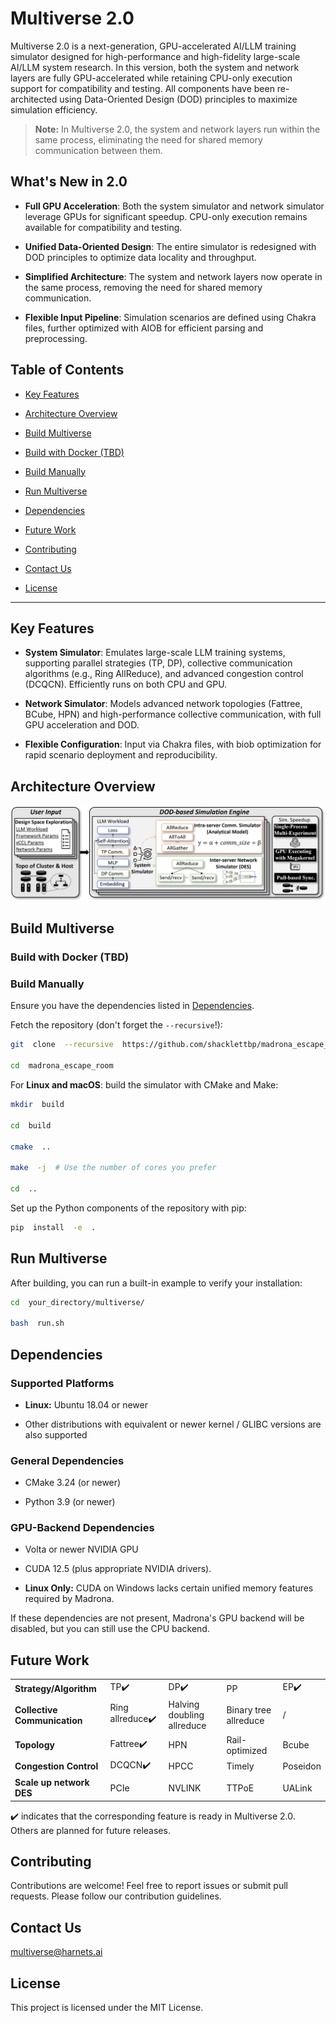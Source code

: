 # Multiverse 2.0

Multiverse 2.0​​ is a next-generation, GPU-accelerated AI/LLM training simulator designed for high-performance and high-fidelity large-scale AI/LLM system research. In this version, both the system and network layers are fully GPU-accelerated while retaining CPU-only execution support for compatibility and testing. All components have been re-architected using Data-Oriented Design (DOD) principles to maximize simulation efficiency.




>  **Note:** In Multiverse 2.0, the system and network layers run within the same process, eliminating the need for shared memory communication between them.

  


## What's New in 2.0

  

-  **Full GPU Acceleration**: Both the system simulator and network simulator leverage GPUs for significant speedup. CPU-only execution remains available for compatibility and testing.

-  **Unified Data-Oriented Design**: The entire simulator is redesigned with DOD principles to optimize data locality and throughput.

-  **Simplified Architecture**: The system and network layers now operate in the same process, removing the need for shared memory communication.

-  **Flexible Input Pipeline**: Simulation scenarios are defined using Chakra files, further optimized with AIOB for efficient parsing and preprocessing.

  

  

## Table of Contents

  

- [Key Features](#key-features)

- [Architecture Overview](#architecture-overview)

- [Build Multiverse](#build-multiverse)

- [Build with Docker (TBD)](#build-with-docker-tbd)

- [Build Manually](#build-manually)

- [Run Multiverse](#run-multiverse)

- [Dependencies](#dependencies)

- [Future Work](#future-work)

- [Contributing](#contributing)

- [Contact Us](#contact-us)

- [License](#license)

  

---

  

## Key Features

  

-  **System Simulator**: Emulates large-scale LLM training systems, supporting parallel strategies (TP, DP), collective communication algorithms (e.g., Ring AllReduce), and advanced congestion control (DCQCN). Efficiently runs on both CPU and GPU.

-  **Network Simulator**: Models advanced network topologies (Fattree, BCube, HPN) and high-performance collective communication, with full GPU acceleration and DOD.

-  **Flexible Configuration**: Input via Chakra files, with biob optimization for rapid scenario deployment and reproducibility.

  

  

## Architecture Overview

  



![Archetecture](./docs/figs/multiverse2_arch.png)



  

## Build Multiverse  

### Build with Docker (TBD)



  

### Build Manually

 Ensure you have the dependencies listed in [Dependencies](#dependencies).

Fetch the repository (don't forget the `--recursive`!):


```bash
git  clone  --recursive  https://github.com/shacklettbp/madrona_escape_room.git

cd  madrona_escape_room

```

 

For **Linux and macOS**: build the simulator with CMake and Make:

  

```bash
mkdir  build

cd  build

cmake  ..

make  -j  # Use the number of cores you prefer

cd  ..

```

  

Set up the Python components of the repository with pip:

  

```bash
pip  install  -e  .

```

  

  

## Run Multiverse

  

After building, you can run a built-in example to verify your installation:

  

```bash
cd  your_directory/multiverse/

bash  run.sh

```

  

  

## Dependencies

  

### Supported Platforms

  

- **Linux:** Ubuntu 18.04 or newer

- Other distributions with equivalent or newer kernel / GLIBC versions are also supported

  

### General Dependencies

  

- CMake 3.24 (or newer)

- Python 3.9 (or newer)

  

### GPU-Backend Dependencies


- Volta or newer NVIDIA GPU

- CUDA 12.5 (plus appropriate NVIDIA drivers).

- **Linux Only:** CUDA on Windows lacks certain unified memory features required by Madrona.

  

If these dependencies are not present, Madrona's GPU backend will be disabled, but you can still use the CPU backend.

  

## Future Work

|                              |                 |                            |                       |          |
| ---------------------------- | --------------- | -------------------------- | --------------------- | -------- |
| **Strategy/Algorithm**       | TP✔️             | DP✔️                        | PP                    | EP✔️      |
| **Collective Communication** | Ring allreduce✔️ | Halving doubling allreduce | Binary tree allreduce | /        |
| **Topology**                 | Fattree✔️        | HPN                        | Rail-optimized        | Bcube    |
| **Congestion Control**       | DCQCN✔️          | HPCC                       | Timely                | Poseidon |
| **Scale up network DES**     | PCIe            | NVLINK                     | TTPoE                 | UALink   |

✔️ indicates that the corresponding feature is ready in Multiverse 2.0. Others are planned for future releases.


## Contributing

Contributions are welcome! Feel free to report issues or submit pull requests. Please follow our contribution guidelines.



## Contact Us

[multiverse@harnets.ai](mailto:multiverse@harnets.ai)



## License

This project is licensed under the MIT License.